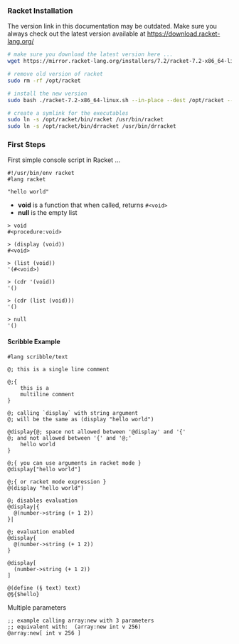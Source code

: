 
### Racket Installation

The version link in this documentation may be outdated. 
Make sure you always check out the latest version available at https://download.racket-lang.org/

```bash
# make sure you download the latest version here ...
wget https://mirror.racket-lang.org/installers/7.2/racket-7.2-x86_64-linux.sh

# remove old version of racket
sudo rm -rf /opt/racket

# install the new version
sudo bash ./racket-7.2-x86_64-linux.sh --in-place --dest /opt/racket --create-dir

# create a symlink for the executables
sudo ln -s /opt/racket/bin/racket /usr/bin/racket
sudo ln -s /opt/racket/bin/drracket /usr/bin/drracket

```
### First Steps

First simple console script in Racket ...

```racket
#!/usr/bin/env racket
#lang racket

"hello world"

```

* **void** is a function that when called, returns `#<void>`
* **null** is the empty list

```
> void
#<procedure:void>

> (display (void))
#<void>

> (list (void))
'(#<void>)

> (cdr '(void))
'()

> (cdr (list (void)))
'()

> null
'()

```

#### Scribble Example

```racket
#lang scribble/text

@; this is a single line comment

@;{
    this is a
    multiline comment
}

@; calling `display` with string argument
@; will be the same as (display "hello world")

@display{@; space not allowed between '@display' and '{'
@; and not allowed between '{' and '@;'
    hello world
}

@;{ you can use arguments in racket mode }
@display["hello world"] 

@;{ or racket mode expression }
@(display "hello world") 

@; disables evaluation
@display|{
  @(number->string (+ 1 2))
}|
```

```racket
@; evaluation enabled
@display{
  @(number->string (+ 1 2))
}

@display[
  (number->string (+ 1 2))
]

@(define (§ text) text)
@§{$hello}
```

Multiple parameters 

```racket
;; example calling array:new with 3 parameters
;; equivalent with:  (array:new int v 256)
@array:new[ int v 256 ]
```
